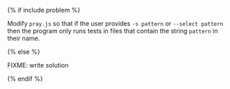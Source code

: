 {% if include.problem %}

Modify `pray.js` so that if the user provides `-s pattern` or `--select pattern`
then the program only runs tests in files that contain the string `pattern` in their name.

{% else %}

FIXME: write solution

{% endif %}
